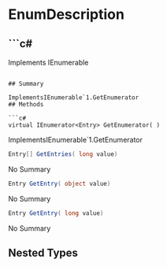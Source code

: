 # EnumDescription

## ```c#
Implements IEnumerable<Entry>
```

## Summary

ImplementsIEnumerable`1.GetEnumerator
## Methods

```c#
virtual IEnumerator<Entry> GetEnumerator( ) 
```
ImplementsIEnumerable`1.GetEnumerator
```c#
Entry[] GetEntries( long value) 
```
No Summary
```c#
Entry GetEntry( object value) 
```
No Summary
```c#
Entry GetEntry( long value) 
```
No Summary
## Nested Types

